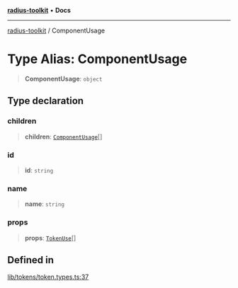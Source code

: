 [**radius-toolkit**](../README.md) • **Docs**

***

[radius-toolkit](../globals.md) / ComponentUsage

# Type Alias: ComponentUsage

> **ComponentUsage**: `object`

## Type declaration

### children

> **children**: [`ComponentUsage`](ComponentUsage.md)[]

### id

> **id**: `string`

### name

> **name**: `string`

### props

> **props**: [`TokenUse`](TokenUse.md)[]

## Defined in

[lib/tokens/token.types.ts:37](https://github.com/rangle/radius-token-tango/blob/5b6e6f5adbda55f8c41a4c8308d1d8885a9b9a2f/packages/radius-toolkit/src/lib/tokens/token.types.ts#L37)

